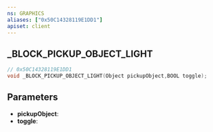 ```yaml
---
ns: GRAPHICS
aliases: ["0x50C14328119E1DD1"]
apiset: client
---
```

## _BLOCK_PICKUP_OBJECT_LIGHT

```c
// 0x50C14328119E1DD1
void _BLOCK_PICKUP_OBJECT_LIGHT(Object pickupObject,BOOL toggle);
```


## Parameters
* **pickupObject**:
* **toggle**:



